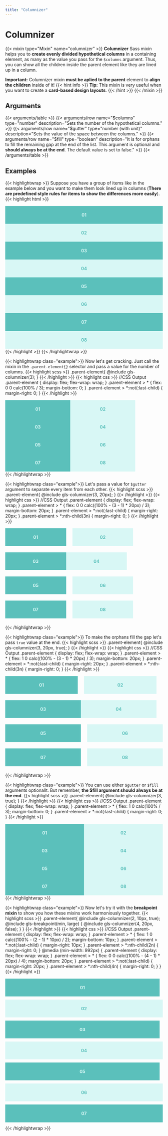 ```yaml
---
title: "Columnizer"
---
```


# Columnizer

{{< mixin type="Mixin" name="columnizer" >}}
**Columnizer** Sass mixin helps you to **create evenly divided hypothetical columns** in a containing element, as many as the value you pass for the `$columns` argument. Thus, you can show all the children inside the parent element like they are lined up in a column. 

**Important:** Columnizer mixin **must be aplied to the parent** element to **align the children** inside of it!
{{< hint info >}}
**Tip:** This mixin is very useful when you want to create a **card-based design layouts**.
{{< /hint >}}
{{< /mixin >}}

## Arguments

{{< arguments/table >}}
    {{< arguments/row name="$columns" type="number" description="Sets the number of the hypothetical columns." >}}
    {{< arguments/row name="$gutter" type="number (with unit)" description="Sets the value of the space between the columns." >}}
    {{< arguments/row name="$fill" type="boolean" description="It is for orphans to fill the remaining gap at the end of the list. This argument is optional and **should always be at the end**. The default value is set to false." >}}
{{< /arguments/table >}}

## Examples

{{< highlightwrap >}}
Suppose you have a group of items like in the example below and you want to make them look lined up in columns (**There are predefined style rules for items to show the differences more easily**).
{{< highlight html >}}
<div class="parent-element">
    <div class="item">01</div>
    <div class="item">02</div>
    <div class="item">03</div>
    <div class="item">04</div>
    <div class="item">05</div>
    <div class="item">06</div>
    <div class="item">07</div>
    <div class="item">08</div>
</div>
{{< /highlight >}}
{{< /highlightwrap >}}

{{< highlightwrap class="example">}}
Now let's get cracking. Just call the mixin in the `.parent-element{}` selector and pass a value for the number of columns.
{{< highlight scss >}}
.parent-element{
    @include gls-columnizer(3);
}
{{< /highlight >}}
{{< highlight css >}}
//CSS Output
.parent-element {
    display: flex;
    flex-wrap: wrap;
}
.parent-element > * {
    flex: 0 0 calc(100% / 3);
    margin-bottom: 0;
}
.parent-element > *:not(:last-child) {
    margin-right: 0;
}
{{< /highlight >}}

<style>
.parent-element.example01 {
  display: flex;
  flex-wrap: wrap;
}
.parent-element.example01 > * {
  flex: 0 0 calc(100% / 3);
  margin-bottom: 0;
}
.parent-element.example01 > *:not(:last-child) {
  margin-right: 0;
}
</style>
<div class="columnizer parent-element example01">
    <div class="item">01</div>
    <div class="item">02</div>
    <div class="item">03</div>
    <div class="item">04</div>
    <div class="item">05</div>
    <div class="item">06</div>
    <div class="item">07</div>
    <div class="item">08</div>
</div>
{{< /highlightwrap >}}

{{< highlightwrap class="example">}}
Let's pass a value for `$gutter` argument to separate every item from each other.
{{< highlight scss >}}
.parent-element{
    @include gls-columnizer(3, 20px);
}
{{< /highlight >}}
{{< highlight css >}}
//CSS Output
.parent-element {
    display: flex;
    flex-wrap: wrap;
}
.parent-element > * {
    flex: 0 0 calc((100% - (3 - 1) * 20px) / 3);
    margin-bottom: 20px;
}
.parent-element > *:not(:last-child) {
    margin-right: 20px;
}
.parent-element > *:nth-child(3n) {
    margin-right: 0;
}
{{< /highlight >}}

<style>
.parent-element.example02 {
  display: flex;
  flex-wrap: wrap;
}
.parent-element.example02 > * {
  flex: 0 0 calc((100% - (3 - 1) * 20px) / 3);
  margin-bottom: 20px;
}
.parent-element.example02 > *:not(:last-child) {
  margin-right: 20px;
}
.parent-element.example02 > *:nth-child(3n) {
  margin-right: 0;
}
</style>
<div class="columnizer parent-element example02">
    <div class="item">01</div>
    <div class="item">02</div>
    <div class="item">03</div>
    <div class="item">04</div>
    <div class="item">05</div>
    <div class="item">06</div>
    <div class="item">07</div>
    <div class="item">08</div>
</div>
{{< /highlightwrap >}}


{{< highlightwrap class="example">}}
To make the orphans fill the gap let's pass `true` value at the end.
{{< highlight scss >}}
.parent-element{
    @include gls-columnizer(3, 20px, true);
}
{{< /highlight >}}
{{< highlight css >}}
//CSS Output
.parent-element {
    display: flex;
    flex-wrap: wrap;
}
.parent-element > * {
    flex: 1 0 calc((100% - (3 - 1) * 20px) / 3);
    margin-bottom: 20px;
}
.parent-element > *:not(:last-child) {
    margin-right: 20px;
}
.parent-element > *:nth-child(3n) {
    margin-right: 0;
}
{{< /highlight >}}

<style>
.parent-element.example03 {
  display: flex;
  flex-wrap: wrap;
}
.parent-element.example03 > * {
  flex: 1 0 calc((100% - (3 - 1) * 20px) / 3);
  margin-bottom: 20px;
}
.parent-element.example03 > *:not(:last-child) {
  margin-right: 20px;
}
.parent-element.example03 > *:nth-child(3n) {
  margin-right: 0;
}
</style>
<div class="columnizer parent-element example03">
    <div class="item">01</div>
    <div class="item">02</div>
    <div class="item">03</div>
    <div class="item">04</div>
    <div class="item">05</div>
    <div class="item">06</div>
    <div class="item">07</div>
    <div class="item">08</div>
</div>
{{< /highlightwrap >}}

{{< highlightwrap class="example">}}
You can use either `$gutter` or `$fill` arguments optionallt. But remember, **the $fill argument should always be at the end**.
{{< highlight scss >}}
.parent-element{
    @include gls-columnizer(3, true);
}
{{< /highlight >}}
{{< highlight css >}}
//CSS Output
.parent-element {
    display: flex;
    flex-wrap: wrap;
}
.parent-element > * {
    flex: 1 0 calc(100% / 3);
    margin-bottom: 0;
}
.parent-element > *:not(:last-child) {
    margin-right: 0;
}
{{< /highlight >}}

<style>
.parent-element.example04 {
  display: flex;
  flex-wrap: wrap;
}
.parent-element.example04 > * {
  flex: 1 0 calc(100% / 3);
  margin-bottom: 0;
}
.parent-element.example04 > *:not(:last-child) {
  margin-right: 0;
}
</style>
<div class="columnizer parent-element example04">
    <div class="item">01</div>
    <div class="item">02</div>
    <div class="item">03</div>
    <div class="item">04</div>
    <div class="item">05</div>
    <div class="item">06</div>
    <div class="item">07</div>
    <div class="item">08</div>
</div>
{{< /highlightwrap >}}

{{< highlightwrap class="example">}}
Now let's try it with the **breakpoint mixin** to show you how these mixins work harmoniously together.
{{< highlight scss >}}
.parent-element{
    @include gls-columnizer(2, 10px, true);
    @include gls-breakpoint(min, large) {
        @include gls-columnizer(4, 20px, false);
    }
}
{{< /highlight >}}
{{< highlight css >}}
//CSS Output
.parent-element {
    display: flex;
    flex-wrap: wrap;
}
.parent-element > * {
    flex: 1 0 calc((100% - (2 - 1) * 10px) / 2);
    margin-bottom: 10px;
}
.parent-element > *:not(:last-child) {
    margin-right: 10px;
}
.parent-element > *:nth-child(2n) {
    margin-right: 0;
}
@media (min-width: 992px) {
    .parent-element {
        display: flex;
        flex-wrap: wrap;
    }
    .parent-element > * {
        flex: 0 0 calc((100% - (4 - 1) * 20px) / 4);
        margin-bottom: 20px;
    }
    .parent-element > *:not(:last-child) {
        margin-right: 20px;
    }
    .parent-element > *:nth-child(4n) {
        margin-right: 0;
    }
}
{{< /highlight >}}

<style>
.parent-element.example05 {
  display: flex;
  flex-wrap: wrap;
}
.parent-element.example05 > * {
  flex: 1 0 calc((100% - (2 - 1) * 10px) / 2);
  margin-bottom: 10px;
}
.parent-element.example05 > *:not(:last-child) {
  margin-right: 10px;
}
.parent-element.example05 > *:nth-child(2n) {
  margin-right: 0;
}
@media (min-width: 992px) {
  .parent-element.example05 {
    display: flex;
    flex-wrap: wrap;
  }
  .parent-element.example05 > * {
    flex: 0 0 calc((100% - (4 - 1) * 20px) / 4);
    margin-bottom: 20px;
  }
  .parent-element.example05 > *:not(:last-child) {
    margin-right: 20px;
  }
  .parent-element.example05 > *:nth-child(4n) {
    margin-right: 0;
  }
}

</style>
<div class="columnizer parent-element example05">
    <div class="item">01</div>
    <div class="item">02</div>
    <div class="item">03</div>
    <div class="item">04</div>
    <div class="item">05</div>
    <div class="item">06</div>
    <div class="item">07</div>
</div>
{{< /highlightwrap >}}






<style>
.parent-element .item {
  padding: 20px;
  display: flex;
  justify-content: center;
  align-items: center;
  background-color: #5bc0bb;
  font-weight: bold;
  color: #d8f7f5;
}
.parent-element .item:nth-of-type(even) {
  background-color: #d8f7f5;
  color: #5bc0bb;
}
</style>

